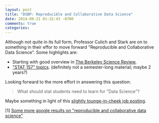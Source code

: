 ```yaml
---
layout: post
title: "DSBP: Reproducible and Collaborative Data Science"
date: 2014-09-21 01:32:43 -0700
comments: true
categories: 
---
```

Although not quite in its full form, Professor Culich and Stark are on to something in their effor to 
move forward "Reproducible and Collaborative Data Science". 
Some highlights are:

* Starting with good overview in
[The Berkeley Science Review](http://berkeleysciencereview.com/reproducible-collaborative-data-science/), 
* ["STAT 157" topics](https://github.com/stat157/fall-2013/blob/master/topic-sketch.md). (definitely not a semester-long material; maybe 2 years?)


Looking forward to the more effort in answering this question:

> What should stat students need to learn for "Data Science"?

Maybe something in light of this [slightly tounge-in-cheek job posting](https://www.kaggle.com/forums/t/7034/data-scientist-cognius-profitable-startup-in-cambridge-ma/39041).


[1] [Some more google results on "reproducible and collaborative data science"](https://www.google.com/search?q=Reproducible+and+Collaborative+Data+Science&oq=Reproducible+and+Collaborative+Data+Science&aqs=chrome..69i57j69i61.407j0j4&sourceid=chrome&es_sm=91&ie=UTF-8)
